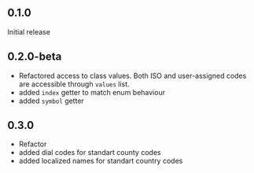 ## 0.1.0
Initial release

## 0.2.0-beta
- Refactored access to class values. Both ISO and user-assigned codes are 
accessible through `values` list.
- added `index` getter to match enum behaviour
- added `symbol`  getter

## 0.3.0
- Refactor
- added dial codes for standart county codes
- added localized names for standart country codes